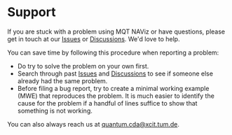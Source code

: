 # Support

If you are stuck with a problem using MQT NAViz or have questions, please get in touch at our [Issues](https://github.com/cda-tum/mqt-naviz/issues) or [Discussions](https://github.com/cda-tum/mqt-naviz/discussions). We'd love to help.

You can save time by following this procedure when reporting a problem:

- Do try to solve the problem on your own first.
- Search through past [Issues](https://github.com/cda-tum/mqt-naviz/issues) and [Discussions](https://github.com/cda-tum/mqt-naviz/discussions) to see if someone else already had the same problem.
- Before filing a bug report, try to create a minimal working example (MWE) that reproduces the problem. It is much easier to identify the cause for the problem if a handful of lines suffice to show that something is not working.

You can also always reach us at [quantum.cda@xcit.tum.de](mailto:quantum.cda@xcit.tum.de).
